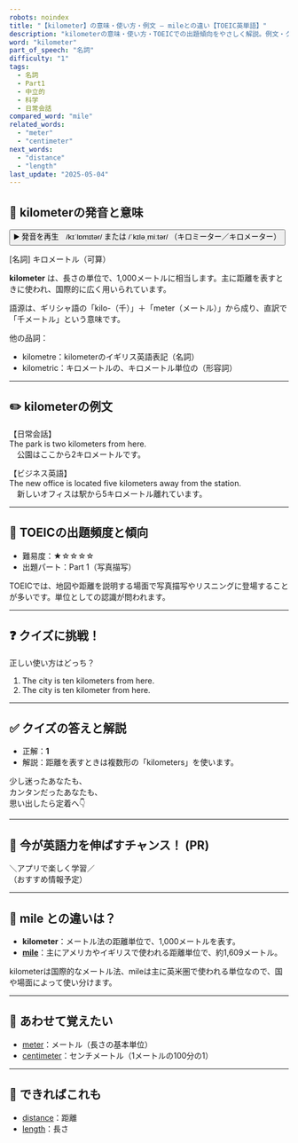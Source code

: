 ```yaml
---
robots: noindex
title: "【kilometer】の意味・使い方・例文 ― mileとの違い【TOEIC英単語】"
description: "kilometerの意味・使い方・TOEICでの出題傾向をやさしく解説。例文・クイズ付きでmileとの違いもわかりやすく学べます。"
word: "kilometer"
part_of_speech: "名詞"
difficulty: "1"
tags:
  - 名詞
  - Part1
  - 中立的
  - 科学
  - 日常会話
compared_word: "mile"
related_words:
  - "meter"
  - "centimeter"
next_words:
  - "distance"
  - "length"
last_update: "2025-05-04"
---
```


## 🔰 kilometerの発音と意味

<button class="play-audio" onclick="playTTS('kilometer')">
  <span class="play-audio-main">
    ▶️ 発音を再生　/kɪˈlɒmɪtər/ または /ˈkɪləˌmiːtər/
  </span>
  <span class="play-audio-sub">
    （キロミーター／キロメーター）
  </span>
</button>

[名詞] キロメートル（可算）

**kilometer** は、長さの単位で、1,000メートルに相当します。主に距離を表すときに使われ、国際的に広く用いられています。

語源は、ギリシャ語の「kilo-（千）」＋「meter（メートル）」から成り、直訳で「千メートル」という意味です。

他の品詞：  
- kilometre：kilometerのイギリス英語表記（名詞）
- kilometric：キロメートルの、キロメートル単位の（形容詞）

---

## ✏️ kilometerの例文

【日常会話】  
The park is two kilometers from here.  
　公園はここから2キロメートルです。

【ビジネス英語】  
The new office is located five kilometers away from the station.  
　新しいオフィスは駅から5キロメートル離れています。

---

## 🎯 TOEICの出題頻度と傾向

- 難易度：★☆☆☆☆
- 出題パート：Part 1（写真描写）

TOEICでは、地図や距離を説明する場面で写真描写やリスニングに登場することが多いです。単位としての認識が問われます。

---

## ❓ クイズに挑戦！

正しい使い方はどっち？

1. The city is ten kilometers from here.  
2. The city is ten kilometer from here.

---

## ✅ クイズの答えと解説

- 正解：**1**
- 解説：距離を表すときは複数形の「kilometers」を使います。

少し迷ったあなたも、  
カンタンだったあなたも、  
思い出したら定着へ👇️

---

## 🚀 今が英語力を伸ばすチャンス！ (PR)

<div class="info-center">
＼アプリで楽しく学習／<br>  
（おすすめ情報予定）
</div>

---

## 🤔  mile との違いは？

- **kilometer**：メートル法の距離単位で、1,000メートルを表す。
- **[mile](/word/mile/)**：主にアメリカやイギリスで使われる距離単位で、約1,609メートル。

kilometerは国際的なメートル法、mileは主に英米圏で使われる単位なので、国や場面によって使い分けます。

---

## 🧩 あわせて覚えたい

- [meter](/word/meter/)：メートル（長さの基本単位）
- [centimeter](/word/centimeter/)：センチメートル（1メートルの100分の1）

---

## 📖 できればこれも

- [distance](/word/distance/)：距離
- [length](/word/length/)：長さ

<!-- cvid: aid12_bid16 -->
